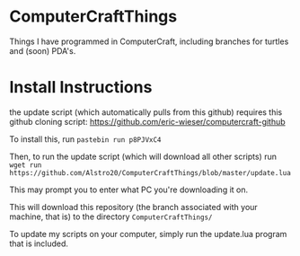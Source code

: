 # ComputerCraftThings
Things I have programmed in ComputerCraft, including branches for turtles and (soon) PDA's.
# Install Instructions
the update script (which automatically pulls from this github) requires this github cloning script: https://github.com/eric-wieser/computercraft-github

To install this, run ```pastebin run p8PJVxC4```

Then, to run the update script (which will download all other scripts) run ```wget run https://github.com/Alstro20/ComputerCraftThings/blob/master/update.lua```

This may prompt you to enter what PC you're downloading it on.

This will download this repository (the branch associated with your machine, that is) to the directory `ComputerCraftThings/`

To update my scripts on your computer, simply run the update.lua program that is included.
